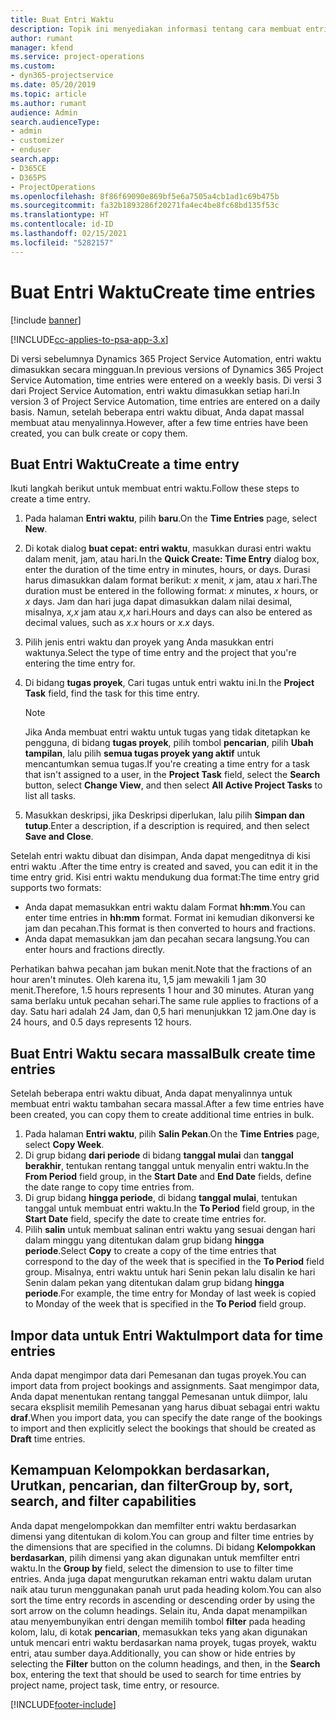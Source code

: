 ```yaml
---
title: Buat Entri Waktu
description: Topik ini menyediakan informasi tentang cara membuat entri waktu.
author: rumant
manager: kfend
ms.service: project-operations
ms.custom:
- dyn365-projectservice
ms.date: 05/20/2019
ms.topic: article
ms.author: rumant
audience: Admin
search.audienceType:
- admin
- customizer
- enduser
search.app:
- D365CE
- D365PS
- ProjectOperations
ms.openlocfilehash: 8f86f69090e869bf5e6a7505a4cb1ad1c69b475b
ms.sourcegitcommit: fa32b1893286f20271fa4ec4be8fc68bd135f53c
ms.translationtype: HT
ms.contentlocale: id-ID
ms.lasthandoff: 02/15/2021
ms.locfileid: "5282157"
---
```

# <a name="create-time-entries"></a><span data-ttu-id="c068b-103">Buat Entri Waktu</span><span class="sxs-lookup"><span data-stu-id="c068b-103">Create time entries</span></span>

[!include [banner](../includes/psa-now-project-operations.md)]

[!INCLUDE[cc-applies-to-psa-app-3.x](../includes/cc-applies-to-psa-app-3x.md)]

<span data-ttu-id="c068b-104">Di versi sebelumnya Dynamics 365 Project Service Automation, entri waktu dimasukkan secara mingguan.</span><span class="sxs-lookup"><span data-stu-id="c068b-104">In previous versions of Dynamics 365 Project Service Automation, time entries were entered on a weekly basis.</span></span> <span data-ttu-id="c068b-105">Di versi 3 dari Project Service Automation, entri waktu dimasukkan setiap hari.</span><span class="sxs-lookup"><span data-stu-id="c068b-105">In version 3 of Project Service Automation, time entries are entered on a daily basis.</span></span> <span data-ttu-id="c068b-106">Namun, setelah beberapa entri waktu dibuat, Anda dapat massal membuat atau menyalinnya.</span><span class="sxs-lookup"><span data-stu-id="c068b-106">However, after a few time entries have been created, you can bulk create or copy them.</span></span>

## <a name="create-a-time-entry"></a><span data-ttu-id="c068b-107">Buat Entri Waktu</span><span class="sxs-lookup"><span data-stu-id="c068b-107">Create a time entry</span></span>

<span data-ttu-id="c068b-108">Ikuti langkah berikut untuk membuat entri waktu.</span><span class="sxs-lookup"><span data-stu-id="c068b-108">Follow these steps to create a time entry.</span></span>

1. <span data-ttu-id="c068b-109">Pada halaman **Entri waktu**, pilih **baru**.</span><span class="sxs-lookup"><span data-stu-id="c068b-109">On the **Time Entries** page, select **New**.</span></span>
2. <span data-ttu-id="c068b-110">Di kotak dialog **buat cepat: entri waktu**, masukkan durasi entri waktu dalam menit, jam, atau hari.</span><span class="sxs-lookup"><span data-stu-id="c068b-110">In the **Quick Create: Time Entry** dialog box, enter the duration of the time entry in minutes, hours, or days.</span></span> <span data-ttu-id="c068b-111">Durasi harus dimasukkan dalam format berikut: *x* menit, *x* jam, atau *x* hari.</span><span class="sxs-lookup"><span data-stu-id="c068b-111">The duration must be entered in the following format: *x* minutes, *x* hours, or *x* days.</span></span> <span data-ttu-id="c068b-112">Jam dan hari juga dapat dimasukkan dalam nilai desimal, misalnya, *x,x* jam atau *x,x* hari.</span><span class="sxs-lookup"><span data-stu-id="c068b-112">Hours and days can also be entered as decimal values, such as *x.x* hours or *x.x* days.</span></span>
3. <span data-ttu-id="c068b-113">Pilih jenis entri waktu dan proyek yang Anda masukkan entri waktunya.</span><span class="sxs-lookup"><span data-stu-id="c068b-113">Select the type of time entry and the project that you're entering the time entry for.</span></span>
4. <span data-ttu-id="c068b-114">Di bidang **tugas proyek**, Cari tugas untuk entri waktu ini.</span><span class="sxs-lookup"><span data-stu-id="c068b-114">In the **Project Task** field, find the task for this time entry.</span></span>

    > [!NOTE]
    > <span data-ttu-id="c068b-115">Jika Anda membuat entri waktu untuk tugas yang tidak ditetapkan ke pengguna, di bidang **tugas proyek**, pilih tombol **pencarian**, pilih **Ubah tampilan**, lalu pilih **semua tugas proyek yang aktif** untuk mencantumkan semua tugas.</span><span class="sxs-lookup"><span data-stu-id="c068b-115">If you're creating a time entry for a task that isn't assigned to a user, in the **Project Task** field, select the **Search** button, select **Change View**, and then select **All Active Project Tasks** to list all tasks.</span></span>

5. <span data-ttu-id="c068b-116">Masukkan deskripsi, jika Deskripsi diperlukan, lalu pilih **Simpan dan tutup**.</span><span class="sxs-lookup"><span data-stu-id="c068b-116">Enter a description, if a description is required, and then select **Save and Close**.</span></span>

<span data-ttu-id="c068b-117">Setelah entri waktu dibuat dan disimpan, Anda dapat mengeditnya di kisi entri waktu .</span><span class="sxs-lookup"><span data-stu-id="c068b-117">After the time entry is created and saved, you can edit it in the time entry grid.</span></span> <span data-ttu-id="c068b-118">Kisi entri waktu mendukung dua format:</span><span class="sxs-lookup"><span data-stu-id="c068b-118">The time entry grid supports two formats:</span></span>

- <span data-ttu-id="c068b-119">Anda dapat memasukkan entri waktu dalam Format **hh:mm**.</span><span class="sxs-lookup"><span data-stu-id="c068b-119">You can enter time entries in **hh:mm** format.</span></span> <span data-ttu-id="c068b-120">Format ini kemudian dikonversi ke jam dan pecahan.</span><span class="sxs-lookup"><span data-stu-id="c068b-120">This format is then converted to hours and fractions.</span></span>
- <span data-ttu-id="c068b-121">Anda dapat memasukkan jam dan pecahan secara langsung.</span><span class="sxs-lookup"><span data-stu-id="c068b-121">You can enter hours and fractions directly.</span></span>

<span data-ttu-id="c068b-122">Perhatikan bahwa pecahan jam bukan menit.</span><span class="sxs-lookup"><span data-stu-id="c068b-122">Note that the fractions of an hour aren't minutes.</span></span> <span data-ttu-id="c068b-123">Oleh karena itu, 1,5 jam mewakili 1 jam 30 menit.</span><span class="sxs-lookup"><span data-stu-id="c068b-123">Therefore, 1.5 hours represents 1 hour and 30 minutes.</span></span> <span data-ttu-id="c068b-124">Aturan yang sama berlaku untuk pecahan sehari.</span><span class="sxs-lookup"><span data-stu-id="c068b-124">The same rule applies to fractions of a day.</span></span> <span data-ttu-id="c068b-125">Satu hari adalah 24 Jam, dan 0,5 hari menunjukkan 12 jam.</span><span class="sxs-lookup"><span data-stu-id="c068b-125">One day is 24 hours, and 0.5 days represents 12 hours.</span></span>

## <a name="bulk-create-time-entries"></a><span data-ttu-id="c068b-126">Buat Entri Waktu secara massal</span><span class="sxs-lookup"><span data-stu-id="c068b-126">Bulk create time entries</span></span>

<span data-ttu-id="c068b-127">Setelah beberapa entri waktu dibuat, Anda dapat menyalinnya untuk membuat entri waktu tambahan secara massal.</span><span class="sxs-lookup"><span data-stu-id="c068b-127">After a few time entries have been created, you can copy them to create additional time entries in bulk.</span></span>

1. <span data-ttu-id="c068b-128">Pada halaman **Entri waktu**, pilih **Salin Pekan**.</span><span class="sxs-lookup"><span data-stu-id="c068b-128">On the **Time Entries** page, select **Copy Week**.</span></span>
2. <span data-ttu-id="c068b-129">Di grup bidang **dari periode** di bidang **tanggal mulai** dan **tanggal berakhir**, tentukan rentang tanggal untuk menyalin entri waktu.</span><span class="sxs-lookup"><span data-stu-id="c068b-129">In the **From Period** field group, in the **Start Date** and **End Date** fields, define the date range to copy time entries from.</span></span>
3. <span data-ttu-id="c068b-130">Di grup bidang **hingga periode**, di bidang **tanggal mulai**, tentukan tanggal untuk membuat entri waktu.</span><span class="sxs-lookup"><span data-stu-id="c068b-130">In the **To Period** field group, in the **Start Date** field, specify the date to create time entries for.</span></span>
4. <span data-ttu-id="c068b-131">Pilih **salin** untuk membuat salinan entri waktu yang sesuai dengan hari dalam minggu yang ditentukan dalam grup bidang **hingga periode**.</span><span class="sxs-lookup"><span data-stu-id="c068b-131">Select **Copy** to create a copy of the time entries that correspond to the day of the week that is specified in the **To Period** field group.</span></span> <span data-ttu-id="c068b-132">Misalnya, entri waktu untuk hari Senin pekan lalu disalin ke hari Senin dalam pekan yang ditentukan dalam grup bidang **hingga periode**.</span><span class="sxs-lookup"><span data-stu-id="c068b-132">For example, the time entry for Monday of last week is copied to Monday of the week that is specified in the **To Period** field group.</span></span>

## <a name="import-data-for-time-entries"></a><span data-ttu-id="c068b-133">Impor data untuk Entri Waktu</span><span class="sxs-lookup"><span data-stu-id="c068b-133">Import data for time entries</span></span>

<span data-ttu-id="c068b-134">Anda dapat mengimpor data dari Pemesanan dan tugas proyek.</span><span class="sxs-lookup"><span data-stu-id="c068b-134">You can import data from project bookings and assignments.</span></span> <span data-ttu-id="c068b-135">Saat mengimpor data, Anda dapat menentukan rentang tanggal Pemesanan untuk diimpor, lalu secara eksplisit memilih Pemesanan yang harus dibuat sebagai entri waktu **draf**.</span><span class="sxs-lookup"><span data-stu-id="c068b-135">When you import data, you can specify the date range of the bookings to import and then explicitly select the bookings that should be created as **Draft** time entries.</span></span>

## <a name="group-by-sort-search-and-filter-capabilities"></a><span data-ttu-id="c068b-136">Kemampuan Kelompokkan berdasarkan, Urutkan, pencarian, dan filter</span><span class="sxs-lookup"><span data-stu-id="c068b-136">Group by, sort, search, and filter capabilities</span></span>

<span data-ttu-id="c068b-137">Anda dapat mengelompokkan dan memfilter entri waktu berdasarkan dimensi yang ditentukan di kolom.</span><span class="sxs-lookup"><span data-stu-id="c068b-137">You can group and filter time entries by the dimensions that are specified in the columns.</span></span> <span data-ttu-id="c068b-138">Di bidang **Kelompokkan berdasarkan**, pilih dimensi yang akan digunakan untuk memfilter entri waktu.</span><span class="sxs-lookup"><span data-stu-id="c068b-138">In the **Group by** field, select the dimension to use to filter time entries.</span></span> <span data-ttu-id="c068b-139">Anda juga dapat mengurutkan rekaman entri waktu dalam urutan naik atau turun menggunakan panah urut pada heading kolom.</span><span class="sxs-lookup"><span data-stu-id="c068b-139">You can also sort the time entry records in ascending or descending order by using the sort arrow on the column headings.</span></span> <span data-ttu-id="c068b-140">Selain itu, Anda dapat menampilkan atau menyembunyikan entri dengan memilih tombol **filter** pada heading kolom, lalu, di kotak **pencarian**, memasukkan teks yang akan digunakan untuk mencari entri waktu berdasarkan nama proyek, tugas proyek, waktu entri, atau sumber daya.</span><span class="sxs-lookup"><span data-stu-id="c068b-140">Additionally, you can show or hide entries by selecting the **Filter** button on the column headings, and then, in the **Search** box, entering the text that should be used to search for time entries by project name, project task, time entry, or resource.</span></span>


[!INCLUDE[footer-include](../includes/footer-banner.md)]